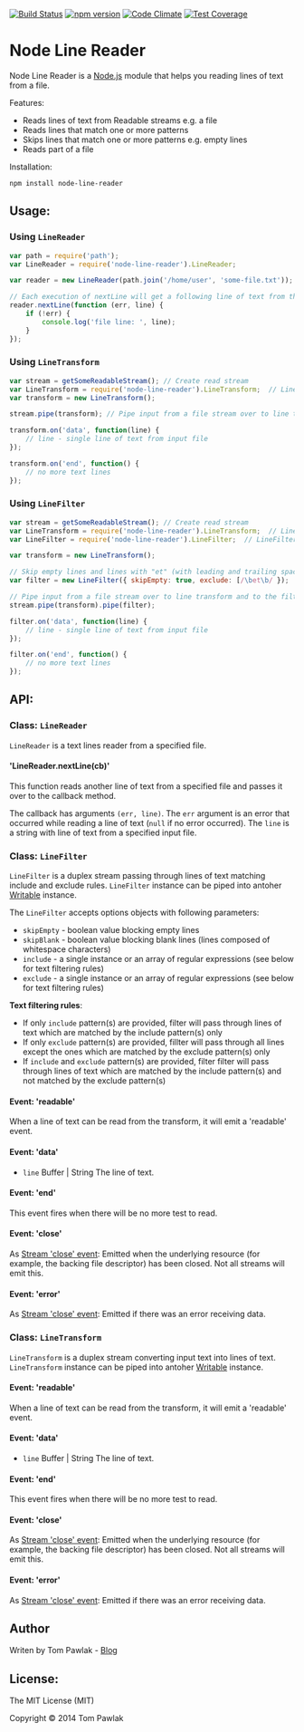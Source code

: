 [![Build Status](https://travis-ci.org/T-PWK/node-line-reader.svg)](https://travis-ci.org/T-PWK/node-line-reader) [![npm version](https://badge.fury.io/js/node-line-reader.svg)](http://badge.fury.io/js/node-line-reader) [![Code Climate](https://codeclimate.com/github/T-PWK/node-line-reader/badges/gpa.svg)](https://codeclimate.com/github/T-PWK/node-line-reader) [![Test Coverage](https://codeclimate.com/github/T-PWK/node-line-reader/badges/coverage.svg)](https://codeclimate.com/github/T-PWK/node-line-reader)

Node Line Reader
========================

Node Line Reader is a [Node.js](http://nodejs.org/) module that helps you reading lines of text from a file.

Features:
- Reads lines of text from Readable streams e.g. a file
- Reads lines that match one or more patterns
- Skips lines that match one or more patterns e.g. empty lines
- Reads part of a file

Installation:
```
npm install node-line-reader
```

## Usage:

### Using `LineReader`

```js
var path = require('path');
var LineReader = require('node-line-reader').LineReader;

var reader = new LineReader(path.join('/home/user', 'some-file.txt'));

// Each execution of nextLine will get a following line of text from the input file
reader.nextLine(function (err, line) {
    if (!err) {
        console.log('file line: ', line);
    }
});
```

### Using `LineTransform`

```js
var stream = getSomeReadableStream(); // Create read stream
var LineTransform = require('node-line-reader').LineTransform;  // LineTransform constructor
var transform = new LineTransform();

stream.pipe(transform); // Pipe input from a file stream over to line transform

transform.on('data', function(line) {
    // line - single line of text from input file
});

transform.on('end', function() {
    // no more text lines
});
```

### Using `LineFilter`

```js
var stream = getSomeReadableStream(); // Create read stream
var LineTransform = require('node-line-reader').LineTransform;  // LineTransform constructor
var LineFilter = require('node-line-reader').LineFilter;  // LineFilter constructor

var transform = new LineTransform();

// Skip empty lines and lines with "et" (with leading and trailing space) in them
var filter = new LineFilter({ skipEmpty: true, exclude: [/\bet\b/ });

// Pipe input from a file stream over to line transform and to the filter
stream.pipe(transform).pipe(filter); 

filter.on('data', function(line) {
    // line - single line of text from input file
});

filter.on('end', function() {
    // no more text lines
});
```

## API:

### Class: `LineReader`
`LineReader` is a text lines reader from a specified file.

#### 'LineReader.nextLine(cb)' 
This function reads another line of text from a specified file and passes it over to the callback method.

The callback has arguments `(err, line)`. The `err` argument is an error that occurred while reading a line of text (`null` if no error occurred). The `line` is a string with line of text from a specified input file.

### Class: `LineFilter`
`LineFilter` is a duplex stream passing through lines of text matching include and exclude rules. `LineFilter` instance can be piped into antoher [Writable](http://nodejs.org/api/stream.html#stream_class_stream_writable) instance.

The `LineFilter` accepts options objects with following parameters:
- `skipEmpty` - boolean value blocking empty lines
- `skipBlank` - boolean value blocking blank lines (lines composed of whitespace characters)
- `include` - a single instance or an array of regular expressions (see below for text filtering rules)
- `exclude` - a single instance or an array of regular expressions (see below for text filtering rules)

**Text filtering rules**:
- If only `include` pattern(s) are provided, filter will pass through lines of text which are matched by the include pattern(s) only
- If only `exclude` pattern(s) are provided, fillter will pass through all lines except the ones which are matched by the exclude pattern(s) only
- If `include` and `exclude` pattern(s) are provided, filter filter will pass through lines of text which are matched by the include pattern(s) and not matched by the exclude pattern(s)

#### Event: 'readable'
When a line of text can be read from the transform, it will emit a 'readable' event.

#### Event: 'data'
- `line` Buffer | String The line of text.

#### Event: 'end'
This event fires when there will be no more test to read.

#### Event: 'close'
As [Stream 'close' event](http://nodejs.org/api/stream.html#stream_event_close): Emitted when the underlying resource (for example, the backing file descriptor) has been closed. Not all streams will emit this.

#### Event: 'error'
As [Stream 'close' event](http://nodejs.org/api/stream.html#stream_event_error): Emitted if there was an error receiving data.

### Class: `LineTransform`
`LineTransform` is a duplex stream converting input text into lines of text. `LineTransform` instance can be piped into antoher [Writable](http://nodejs.org/api/stream.html#stream_class_stream_writable) instance.

#### Event: 'readable'
When a line of text can be read from the transform, it will emit a 'readable' event.

#### Event: 'data'
- `line` Buffer | String The line of text.

#### Event: 'end'
This event fires when there will be no more test to read.

#### Event: 'close'
As [Stream 'close' event](http://nodejs.org/api/stream.html#stream_event_close): Emitted when the underlying resource (for example, the backing file descriptor) has been closed. Not all streams will emit this.

#### Event: 'error'
As [Stream 'close' event](http://nodejs.org/api/stream.html#stream_event_error): Emitted if there was an error receiving data.

## Author

Writen by Tom Pawlak - [Blog](http://blog.tompawlak.org)

## License:

The MIT License (MIT)

Copyright © 2014 Tom Pawlak